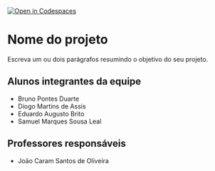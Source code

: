 [![Open in Codespaces](https://classroom.github.com/assets/launch-codespace-f4981d0f882b2a3f0472912d15f9806d57e124e0fc890972558857b51b24a6f9.svg)](https://classroom.github.com/open-in-codespaces?assignment_repo_id=10100411)
# Nome do projeto
Escreva um ou dois parágrafos resumindo o objetivo do seu projeto.

## Alunos integrantes da equipe

* Bruno Pontes Duarte
* Diogo Martins de Assis
* Eduardo Augusto Brito
* Samuel Marques Sousa Leal

## Professores responsáveis

* João Caram Santos de Oliveira
